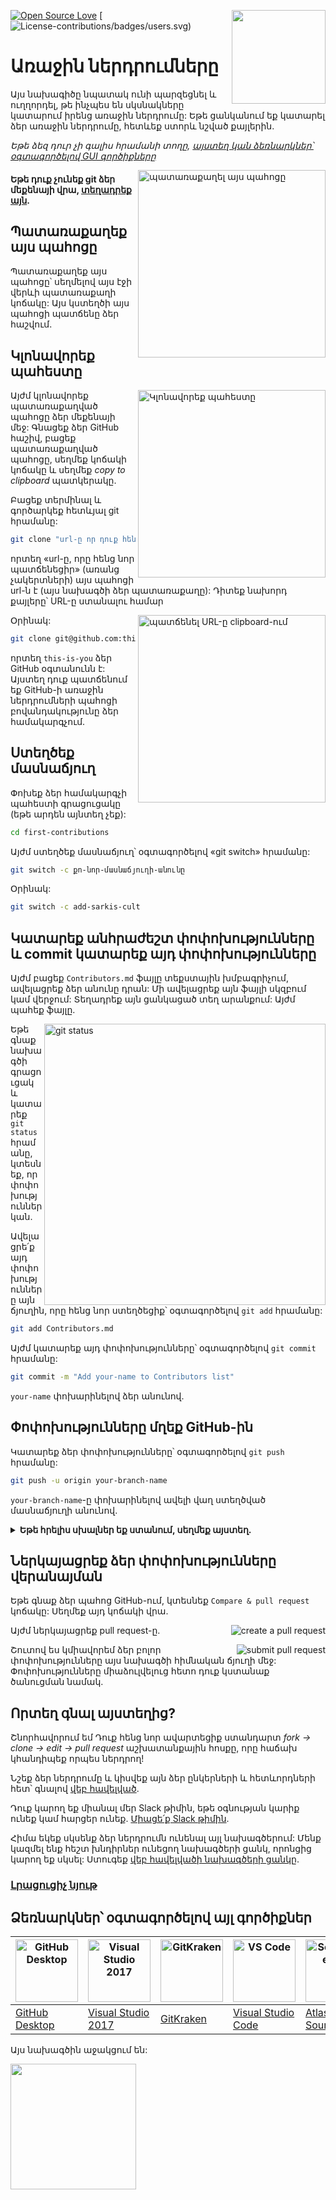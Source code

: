 [![Open Source Love](https://firstcontributions.github.io/open-source-badges/badges/open-source-v1/open-source.svg)](https://github.com/firstcontributions/open-source-badges)
[<img align="right" width="150" src="https://firstcontributions.github.io/assets/Readme/join-slack-team.png">](https://join.slack.com/t/firstcontributors/shared_invite/zt-1n4y7xnk0-DnLVTaN6U9xLU79H5Hi62w)
[![License-contributions/badges/users.svg)](https://www.codetriage.com/roshanjossey/first-contributions)

# Առաջին ներդրումները

Այս նախագիծը նպատակ ունի պարզեցնել և ուղղորդել, թե ինչպես են սկսնակները կատարում իրենց առաջին ներդրումը: Եթե ​​ցանկանում եք կատարել ձեր առաջին ներդրումը, հետևեք ստորև նշված քայլերին.

_Եթե ​​ձեզ դուր չի գալիս հրամանի տողը, [այստեղ կան ձեռնարկներ՝ օգտագործելով GUI գործիքները](#tutorials-using-other-tools)_

<img align="right" width="300" src="https://firstcontributions.github.io/assets/Readme/fork.png" alt="պատառաքաղել այս պահոցը" />

#### Եթե ​​դուք չունեք git ձեր մեքենայի վրա, [տեղադրեք այն](https://docs.github.com/en/get-started/quickstart/set-up-git).

## Պատառաքաղեք այս պահոցը

Պատառաքաղեք այս պահոցը՝ սեղմելով այս էջի վերևի պատառաքաղի կոճակը:
Այս կստեղծի այս պահոցի պատճենը ձեր հաշվում.

## Կլոնավորեք պահեստը

<img align="right" width="300" src="https://firstcontributions.github.io/assets/Readme/clone.png" alt="Կլոնավորեք պահեստը" />

Այժմ կլոնավորեք պատառաքաղված պահոցը ձեր մեքենայի մեջ: Գնացեք ձեր GitHub հաշիվ, բացեք պատառաքաղված պահոցը, սեղմեք կոճակի կոճակը և սեղմեք _copy to clipboard_ պատկերակը.

Բացեք տերմինալ և գործարկեք հետևյալ git հրամանը:

```bash
git clone "url-ը որ դուք հենց նոր պատճենեցիք"
```

որտեղ «url-ը, որը հենց նոր պատճենեցիր» (առանց չակերտների) այս պահոցի url-ն է (այս նախագծի ձեր պատառաքաղը): Դիտեք նախորդ քայլերը՝ URL-ը ստանալու համար

<img align="right" width="300" src="https://firstcontributions.github.io/assets/Readme/copy-to-clipboard.png" alt="պատճենել URL-ը clipboard-ում" />

Օրինակ:

```bash
git clone git@github.com:this-is-you/first-contributions.git
```

որտեղ `this-is-you` ձեր GitHub օգտանունն է: Այստեղ դուք պատճենում եք GitHub-ի առաջին ներդրումների պահոցի բովանդակությունը ձեր համակարգչում.

## Ստեղծեք մասնաճյուղ

Փոխեք ձեր համակարգչի պահեստի գրացուցակը (եթե արդեն այնտեղ չեք):

```bash
cd first-contributions
```

Այժմ ստեղծեք մասնաճյուղ՝ օգտագործելով «git switch» հրամանը:

```bash
git switch -c քո-նոր-մասնաճյուղի-անունը
```

Օրինակ:

```bash
git switch -c add-sarkis-cult
```

## Կատարեք անհրաժեշտ փոփոխությունները և commit կատարեք այդ փոփոխությունները

Այժմ բացեք `Contributors.md` ֆայլը տեքստային խմբագրիչում, ավելացրեք ձեր անունը դրան: Մի ավելացրեք այն ֆայլի սկզբում կամ վերջում: Տեղադրեք այն ցանկացած տեղ արանքում: Այժմ պահեք ֆայլը.

<img align="right" width="450" src="https://firstcontributions.github.io/assets/Readme/git-status.png" alt="git status" />

Եթե ​​գնաք նախագծի գրացուցակ և կատարեք `git status` հրամանը, կտեսնեք, որ փոփոխություններ կան.

Ավելացրե՛ք այդ փոփոխությունները այն ճյուղին, որը հենց նոր ստեղծեցիք՝ օգտագործելով `git add` հրամանը:

```bash
git add Contributors.md
```

Այժմ կատարեք այդ փոփոխությունները՝ օգտագործելով `git commit` հրամանը:

```bash
git commit -m "Add your-name to Contributors list"
```

`your-name` փոխարինելով ձեր անունով.

## Փոփոխությունները մղեք GitHub-ին

Կատարեք ձեր փոփոխությունները՝ օգտագործելով `git push` հրամանը:

```bash
git push -u origin your-branch-name
```

`your-branch-name`-ը փոխարինելով ավելի վաղ ստեղծված մասնաճյուղի անունով.

<details>
<summary> <strong>Եթե ​​հրելիս սխալներ եք ստանում, սեղմեք այստեղ.</strong> </summary>

- ### Վավերացման սխալ
       <pre>remote: Support for password authentication was removed on August 13, 2021. Please use a personal access token instead.
  remote: Please see https://github.blog/2020-12-15-token-authentication-requirements-for-git-operations/ for more information.
  fatal: Authentication failed for 'https://github.com/<your-username>/first-contributions.git/'</pre>
  Գնացեք [GitHub-ի ձեռնարկ](https://docs.github.com/en/authentication/connecting-to-github-with-ssh/adding-a-new-ssh-key-to-your-github-account) ձեր հաշվի համար SSH բանալի ստեղծելու և կազմաձևելու վերաբերյալ.
  </details>

## Ներկայացրեք ձեր փոփոխությունները վերանայման

Եթե ​​գնաք ձեր պահոց GitHub-ում, կտեսնեք `Compare & pull request` կոճակը: Սեղմեք այդ կոճակի վրա.

<img style="float: right;" src="https://firstcontributions.github.io/assets/Readme/compare-and-pull.png" alt="create a pull request" />

Այժմ ներկայացրեք pull request-ը.

<img style="float: right;" src="https://firstcontributions.github.io/assets/Readme/submit-pull-request.png" alt="submit pull request" />

Շուտով ես կմիավորեմ ձեր բոլոր փոփոխությունները այս նախագծի հիմնական ճյուղի մեջ: Փոփոխությունները միաձուլվելուց հետո դուք կստանաք ծանուցման նամակ.

## Որտեղ գնալ այստեղից?

Շնորհավորում եմ Դուք հենց նոր ավարտեցիք ստանդարտ _fork -> clone -> edit -> pull request_ աշխատանքային հոսքը, որը հաճախ կհանդիպեք որպես ներդրող!

Նշեք ձեր ներդրումը և կիսվեք այն ձեր ընկերների և հետևորդների հետ՝ գնալով [վեբ հավելված](https://firstcontributions.github.io/#social-share).

Դուք կարող եք միանալ մեր Slack թիմին, եթե օգնության կարիք ունեք կամ հարցեր ունեք. [Միացե՛ք Slack թիմին](https://join.slack.com/t/firstcontributors/shared_invite/zt-1n4y7xnk0-DnLVTaN6U9xLU79H5Hi62w).

Հիմա եկեք սկսենք ձեր ներդրումն ունենալ այլ նախագծերում: Մենք կազմել ենք հեշտ խնդիրներ ունեցող նախագծերի ցանկ, որոնցից կարող եք սկսել: Ստուգեք [վեբ հավելվածի նախագծերի ցանկը](https://firstcontributions.github.io/#project-list).

### [Լրացուցիչ նյութ](additional-material/git_workflow_scenarios/additional-material.md)

## Ձեռնարկներ՝ օգտագործելով այլ գործիքներ

| <a href="gui-tool-tutorials/github-desktop-tutorial.md"><img alt="GitHub Desktop" src="https://desktop.github.com/images/desktop-icon.svg" width="100"></a> | <a href="gui-tool-tutorials/github-windows-vs2017-tutorial.md"><img alt="Visual Studio 2017" src="https://upload.wikimedia.org/wikipedia/commons/c/cd/Visual_Studio_2017_Logo.svg" width="100"></a> | <a href="gui-tool-tutorials/gitkraken-tutorial.md"><img alt="GitKraken" src="https://firstcontributions.github.io/assets/gui-tool-tutorials/gitkraken-tutorial/gk-icon.png" width="100"></a> | <a href="gui-tool-tutorials/github-windows-vs-code-tutorial.md"><img alt="VS Code" src="https://upload.wikimedia.org/wikipedia/commons/2/2d/Visual_Studio_Code_1.18_icon.svg" width=100></a> | <a href="gui-tool-tutorials/sourcetree-macos-tutorial.md"><img alt="Sourcetree App" src="https://wac-cdn.atlassian.com/dam/jcr:81b15cde-be2e-4f4a-8af7-9436f4a1b431/Sourcetree-icon-blue.svg" width=100></a> | <a href="gui-tool-tutorials/github-windows-intellij-tutorial.md"><img alt="IntelliJ IDEA" src="https://upload.wikimedia.org/wikipedia/commons/thumb/9/9c/IntelliJ_IDEA_Icon.svg/512px-IntelliJ_IDEA_Icon.svg.png" width=100></a> |
| ----------------------------------------------------------------------------------------------------------------------------------------------------------- | --------------------------------------------------------------------------------------------------------------------------------------------------------------------------------------------------- | -------------------------------------------------------------------------------------------------------------------------------------------------------------------------------------------- | -------------------------------------------------------------------------------------------------------------------------------------------------------------------------------------------- | ------------------------------------------------------------------------------------------------------------------------------------------------------------------------------------------------------------ | -------------------------------------------------------------------------------------------------------------------------------------------------------------------------------------------------------------------------------- |
| [GitHub Desktop](gui-tool-tutorials/github-desktop-tutorial.md)                                                                                             | [Visual Studio 2017](gui-tool-tutorials/github-windows-vs2017-tutorial.md)                                                                                                                          | [GitKraken](gui-tool-tutorials/gitkraken-tutorial.md)                                                                                                                                        | [Visual Studio Code](gui-tool-tutorials/github-windows-vs-code-tutorial.md)                                                                                                                  | [Atlassian Sourcetree](gui-tool-tutorials/sourcetree-macos-tutorial.md)                                                                                                                                      | [IntelliJ IDEA](gui-tool-tutorials/github-windows-intellij-tutorial.md)                                                                                                                                                          |

<p>Այս նախագծին աջակցում են:</p>
<p>
  <a href="https://www.digitalocean.com/">
    <img src="https://opensource.nyc3.cdn.digitaloceanspaces.com/attribution/assets/SVG/DO_Logo_horizontal_blue.svg" width="201px">
  </a>
</p>
